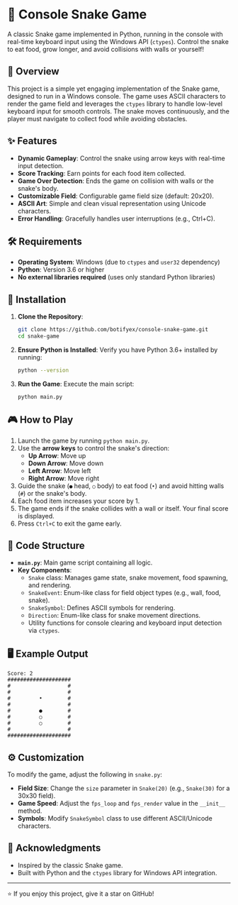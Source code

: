 # 🐍 Console Snake Game

A classic Snake game implemented in Python, running in the console with real-time keyboard input using the Windows API (`ctypes`). Control the snake to eat food, grow longer, and avoid collisions with walls or yourself!

## 📖 Overview

This project is a simple yet engaging implementation of the Snake game, designed to run in a Windows console. The game uses ASCII characters to render the game field and leverages the `ctypes` library to handle low-level keyboard input for smooth controls. The snake moves continuously, and the player must navigate to collect food while avoiding obstacles.

## ✨ Features

- **Dynamic Gameplay**: Control the snake using arrow keys with real-time input detection.
- **Score Tracking**: Earn points for each food item collected.
- **Game Over Detection**: Ends the game on collision with walls or the snake's body.
- **Customizable Field**: Configurable game field size (default: 20x20).
- **ASCII Art**: Simple and clean visual representation using Unicode characters.
- **Error Handling**: Gracefully handles user interruptions (e.g., Ctrl+C).

## 🛠️ Requirements

- **Operating System**: Windows (due to `ctypes` and `user32` dependency)
- **Python**: Version 3.6 or higher
- **No external libraries required** (uses only standard Python libraries)

## 🚀 Installation

1. **Clone the Repository**:
   ```bash
   git clone https://github.com/botifyex/console-snake-game.git
   cd snake-game
   ```

2. **Ensure Python is Installed**:
   Verify you have Python 3.6+ installed by running:
   ```bash
   python --version
   ```

3. **Run the Game**:
   Execute the main script:
   ```bash
   python main.py
   ```

## 🎮 How to Play

1. Launch the game by running `python main.py`.
2. Use the **arrow keys** to control the snake's direction:
   - **Up Arrow**: Move up
   - **Down Arrow**: Move down
   - **Left Arrow**: Move left
   - **Right Arrow**: Move right
3. Guide the snake (`●` head, `○` body) to eat food (`•`) and avoid hitting walls (`#`) or the snake's body.
4. Each food item increases your score by 1.
5. The game ends if the snake collides with a wall or itself. Your final score is displayed.
6. Press `Ctrl+C` to exit the game early.

## 📝 Code Structure

- **`main.py`**: Main game script containing all logic.
- **Key Components**:
  - `Snake` class: Manages game state, snake movement, food spawning, and rendering.
  - `SnakeEvent`: Enum-like class for field object types (e.g., wall, food, snake).
  - `SnakeSymbol`: Defines ASCII symbols for rendering.
  - `Direction`: Enum-like class for snake movement directions.
  - Utility functions for console clearing and keyboard input detection via `ctypes`.

## 🖥️ Example Output

```
Score: 2
####################
#                  #
#                  #
#         •        #
#                  #
#         ●        #
#         ○        #
#         ○        #
#                  #
####################
```

## ⚙️ Customization

To modify the game, adjust the following in `snake.py`:
- **Field Size**: Change the `size` parameter in `Snake(20)` (e.g., `Snake(30)` for a 30x30 field).
- **Game Speed**: Adjust the `fps_loop` and `fps_render` value in the `__init__` method.
- **Symbols**: Modify `SnakeSymbol` class to use different ASCII/Unicode characters.

## 🙌 Acknowledgments

- Inspired by the classic Snake game.
- Built with Python and the `ctypes` library for Windows API integration.

---

⭐ If you enjoy this project, give it a star on GitHub!
